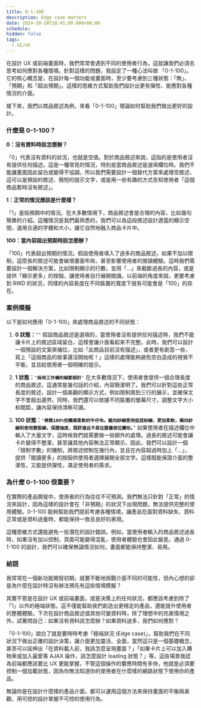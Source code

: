 ```yaml
---
title: 0-1-100
description: Edge case matters
date: 2024-10-20T18:41:00.000+08:00
schedule:
hidden: false
tags:
  - UI/UX
---
```



在設計 UX 或前端畫面時，我們常常會遇到不同的使用者行為，這就讓我們必須去思考如何應對各種情境。針對這樣的問題，我設定了一種心法叫做 「0-1-100」。它的核心概念是，在設計每一個功能或畫面時，至少要考慮到三種狀態：「無」、「預期」和「超出預期」。這樣的思維方式幫助我們設計出更有彈性、能應對各種情況的介面。

接下來，我們以商品敘述為例，來看「0-1-100」理論如何幫助我們做出更好的設計。


### 什麼是 0-1-100？

**0：沒有資料時該怎麼辦？**

「0」代表沒有資料的狀況，也就是空值。對於商品敘述來說，這指的是使用者沒有提供任何描述。這是一種常見的情況，特別是當商品敘述是選填欄位時。我們不能讓畫面因此留白或變得不協調，所以我們需要設計一個替代方案來處理空敘述，這可以是預設的敘述、簡短的提示文字，或是用一些有趣的方式告知使用者「這個商品暫時沒有敘述」。

**1：正常的情況應該是什麼樣？**

「1」是指預期中的情況。在大多數情境下，商品敘述會是合理的內容，比如幾句簡單的介紹。這種情況是我們最熟悉的，我們可以為這段敘述設計適當的顯示空間，選用合適的字體和大小，讓它自然地融入商品卡片中。

**100：當內容超出預期時該怎麼辦？**

「100」代表超出預期的情況。假設使用者填入了過多的商品敘述，如果不加以限制，這麼長的敘述可能會破壞畫面布局，甚至影響使用者的閱讀體驗。這時我們需要設計一個解決方案，比如限制顯示的行數，並用「...」來截斷過長的內容，或是提供「顯示更多」的按鈕，讓使用者自行展開閱讀。以前端的角度來說，更要考慮到 RWD 的狀況，同樣的內容長度在不同裝置的寬度下就有可能會是「100」的存在。


### 案例模擬

以下是如何應用「0-1-100」來處理商品敘述的不同狀態：

1. **0 狀態：`’’`**
    假設商品敘述是選填的，當使用者沒有提供任何描述時，我們不能讓卡片上的敘述區域留白，這樣會讓介面看起來不完整。此時，我們可以設計一個預設的文案來補位，比如「此商品目前沒有描述」，或者更有創意一些，寫上「這個商品的故事還沒開始呢！」這樣的處理能夠避免空白造成的視覺不平衡，並且給使用者一個明確的提示。

2. **1 狀態：`'採用工作褲的細節設計'`**
    在大多數情況下，使用者會提供一個合理長度的商品敘述，這通常是幾句話的介紹，內容簡潔明了。我們可以針對這些正常長度的敘述，設計一個美觀的顯示方式，例如限制兩到三行的展示，並確保文字不會超出邊界。同時，我們還可以依據不同裝置的螢幕尺寸，調整文字大小和間距，讓內容保持清晰可讀。

3. **100 狀態：`'棉質100%但觸感柔軟的牛仔布。縱向紗線使用低捻紗線，更加柔軟，橫向紗線則使用雙股線，保證強度，既舒適且不易在膝蓋部位變形。’`**
    如果使用者在描述欄位中輸入了大量文字，這時候我們就需要做一些額外的處理。過長的敘述可能會讓卡片變得不整潔，甚至讓其他內容無法正常顯示。因此，我們可以設計一個「限制字數」的機制，將敘述控制在幾行內，並且在內容超過時加上「...」，提供「閱讀更多」的按鈕供使用者選擇展開全部文字。這樣既能保證介面的整潔性，又能提供彈性，滿足使用者的需求。


### 為什麼 0-1-100 很重要？

在實際的產品開發中，使用者的行為往往不可預測。我們無法只針對「正常」的情況來設計，因為這樣的設計會在「非預期」的狀況下出現問題，無法提供完整的使用體驗。0-1-100 能夠幫助我們提前考慮各種情境，讓產品在面對資料缺失、資料正常或是資料過量時，都能保持一致且良好的表現。

這種思維方式還能避免一些潛在的設計錯誤。例如，當使用者輸入的商品敘述過長時，如果沒有加以控制，頁面可能變得混亂，使用者體驗也會因此變差。通過 0-1-100 的設計，我們可以確保無論情況如何，畫面都能保持整潔、易用。


### 結語

我常常在一個新功能開發初期，就要不斷地挑戰介面不同的可能性，但內心想的卻是為什麼在設計時沒有辦法預先有這些情境模擬？

其實不管是在設計 UX 或前端畫面，或是決策上的任何狀況，都應該考慮到除了「1」以外的極端狀態。這不僅能幫助我們創造出更穩定的產品，還能提升使用者的整體體驗。下次在設計商品敘述或其他可變資料時，除了理想中的完美情境之外，試著問自己：如果沒有資料該怎麼辦？如果資料過多，我們如何應對？

「0-1-100」說白了就是要時時考慮「極端狀況 (Edge case)」，幫助我們在不同狀況下做出正確的設計決策，讓介面更加靈活、全面，當然這只是一個基礎概念，甚至可以延伸出「在資料載入前，我該怎麼呈現畫面？」「如果卡片上可以加入購物車或加入最愛等 AJAX 操作，該怎麼設計 loading 狀態？」等，這些場景我認為前端都應該要比 UX 更能掌握，不管這個操作的響應時間有多快，他就是必須要控制一個加載狀態，因為你無法知道你的使用者在什麼樣的網路狀態下使用你的產品。

無論你是在設計什麼樣的產品介面，都可以運用這個方法來保持畫面的平衡與美觀，用可控的設計掌握不可控的使用行為。

